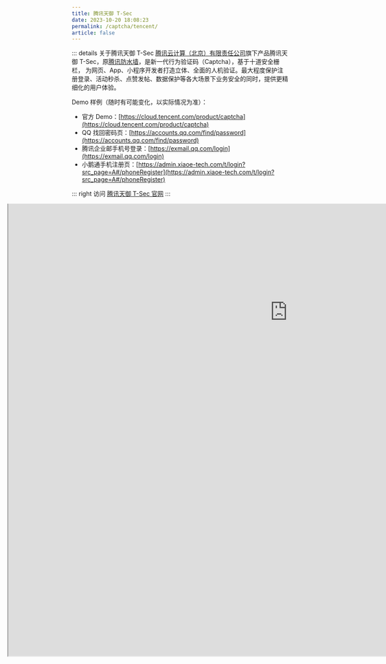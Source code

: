```yaml
---
title: 腾讯天御 T-Sec
date: 2023-10-20 18:08:23
permalink: /captcha/tencent/
article: false
---
```


::: details 关于腾讯天御 T-Sec
[腾讯云计算（北京）有限责任公司](https://www.tianyancha.com/company/19031905)旗下产品腾讯天御 T-Sec，原[腾讯防水墙](https://007.qq.com/)，是新一代行为验证码（Captcha），基于十道安全栅栏， 为网页、App、小程序开发者打造立体、全面的人机验证。最大程度保护注册登录、活动秒杀、点赞发帖、数据保护等各大场景下业务安全的同时，提供更精细化的用户体验。
<br>

Demo 样例（随时有可能变化，以实际情况为准）：
<br>

- 官方 Demo：[https://cloud.tencent.com/product/captcha](https://cloud.tencent.com/product/captcha)<Badge text="本页使用" type="error" vertical="middle"/>
- QQ 找回密码页：[https://accounts.qq.com/find/password](https://accounts.qq.com/find/password)
- 腾讯企业邮手机号登录：[https://exmail.qq.com/login](https://exmail.qq.com/login)
- 小鹅通手机注册页：[https://admin.xiaoe-tech.com/t/login?src_page=A#/phoneRegister](https://admin.xiaoe-tech.com/t/login?src_page=A#/phoneRegister)

::: right
访问 [腾讯天御 T-Sec 官网](https://cloud.tencent.com/product/captcha)
:::

<style>
    .wrapper-tencent {
        width: 1300px;
        height: 1200px;
        position: relative;
        overflow: hidden;
        margin-left: -150px;
    }
    .wrapper-tencent iframe {
        position: absolute;
        margin-top: -550px;
        /* margin-left: -300px; */
        width: 1300px;
        height: 1600px;
    }
</style>

<div class="wrapper-tencent">
<iframe src="https://cloud.tencent.com/product/captcha" scrolling="no"></iframe>
</div>
